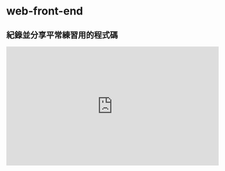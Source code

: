 # web-front-end
## 紀錄並分享平常練習用的程式碼



<iframe width="560" height="315" src="https://www.youtube.com/embed/paCVVtzPrZs" frameborder="0" allow="autoplay; encrypted-media" allowfullscreen></iframe>
